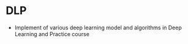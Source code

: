 # DLP

- Implement of various deep learning model and algorithms in Deep Learning and Practice course
